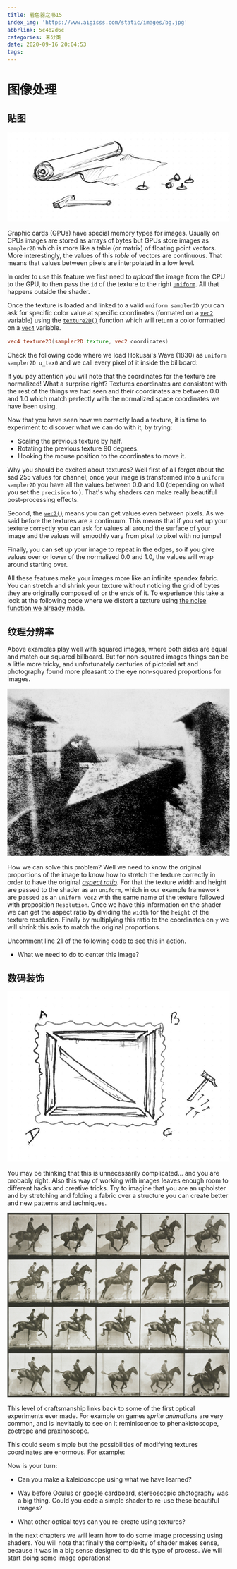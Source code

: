 ```yaml
---
title: 着色器之书15
index_img: 'https://www.aigisss.com/static/images/bg.jpg'
abbrlink: 5c4b2d6c
categories: 未分类
date: 2020-09-16 20:04:53
tags:
---
```


# 图像处理

## 贴图

![](%E7%9D%80%E8%89%B2%E5%99%A8%E4%B9%8B%E4%B9%A615/01.jpg)

Graphic cards (GPUs) have special memory types for images. Usually on CPUs images are stored as arrays of bytes but GPUs store images as ```sampler2D``` which is more like a table (or matrix) of floating point vectors. More interestingly, the values of this *table* of vectors are continuous. That means that values between pixels are interpolated in a low level.

In order to use this feature we first need to *upload* the image from the CPU to the GPU, to then pass the ```id``` of the texture to the right [```uniform```](../05). All that happens outside the shader.

Once the texture is loaded and linked to a valid ```uniform sampler2D``` you can ask for specific color value at specific coordinates (formated on a [```vec2```](index.html#vec2.md) variable) using the [```texture2D()```](index.html#texture2D.md) function which will return a color formatted on a [```vec4```](index.html#vec4.md) variable.

```glsl
vec4 texture2D(sampler2D texture, vec2 coordinates)  
```

Check the following code where we load Hokusai's Wave (1830) as ```uniform sampler2D u_tex0``` and we call every pixel of it inside the billboard:

<div class="container" style="margin:0;padding:0">
    <div class="codeAndCanvas" data="/blog/glsl/15/texture.frag" style="width:100%;height:auto;margin-bottom:10px"></div>
</div>

If you pay attention you will note that the coordinates for the texture are normalized! What a surprise right? Textures coordinates are consistent with the rest of the things we had seen and their coordinates are between 0.0 and 1.0 which match perfectly with the normalized space coordinates we have been using.

Now that you have seen how we correctly load a texture, it is time to experiment to discover what we can do with it, by trying:

* Scaling the previous texture by half.
* Rotating the previous texture 90 degrees.
* Hooking the mouse position to the coordinates to move it.

Why you should be excited about textures? Well first of all forget about the sad 255 values for channel; once your image is transformed into a ```uniform sampler2D``` you have all the values between 0.0 and 1.0 (depending on what you set the ```precision``` to ). That's why shaders can make really beautiful post-processing effects.

Second, the [```vec2()```](index.html#vec2.md) means you can get values even between pixels. As we said before the textures are a continuum. This means that if you set up your texture correctly you can ask for values all around the surface of your image and the values will smoothly vary from pixel to pixel with no jumps!

Finally, you can set up your image to repeat in the edges, so if you give values over or lower of the normalized 0.0 and 1.0, the values will wrap around starting over.

All these features make your images more like an infinite spandex fabric. You can stretch and shrink your texture without noticing the grid of bytes they are originally composed of or the ends of it. To experience this take a look at the following code where we distort a texture using [the noise function we already made](../11/).

<div class="container" style="margin:0;padding:0">
    <div class="codeAndCanvas" data="/blog/glsl/15/texture-noise.frag" data-textures="/blog/images/hokusai.jpg" 
    style="width:100%;height:auto;margin-bottom:10px"></div>
</div>


## 纹理分辨率

Above examples play well with squared images, where both sides are equal and match our squared billboard. But for non-squared images things can be a little more tricky, and unfortunately centuries of pictorial art and photography found more pleasant to the eye non-squared proportions for images.

![Joseph Nicéphore Niépce (../../../../Github/thebookofshaders/15/nicephore.jpg)](%E7%9D%80%E8%89%B2%E5%99%A8%E4%B9%8B%E4%B9%A615/nicephore.jpg)

How we can solve this problem? Well we need to know the original proportions of the image to know how to stretch the texture correctly in order to have the original [*aspect ratio*](http://en.wikipedia.org/wiki/Aspect_ratio). For that the texture width and height are passed to the shader as an ```uniform```, which in our example framework are passed as an ```uniform vec2``` with the same name of the texture followed with proposition ```Resolution```. Once we have this information on the shader we can get the aspect ratio by dividing the ```width``` for the ```height``` of the texture resolution. Finally by multiplying this ratio to the coordinates on ```y``` we will shrink this axis to match the original proportions.

Uncomment line 21 of the following code to see this in action.

<div class="container" style="margin:0;padding:0">
    <div class="codeAndCanvas" data="/blog/glsl/15/texture-resolution.frag" data-textures="/blog/images/nicephore.jpg" 
    style="width:100%;height:auto;margin-bottom:10px"></div>
</div>

* What we need to do to center this image?

## 数码装饰

![](%E7%9D%80%E8%89%B2%E5%99%A8%E4%B9%8B%E4%B9%A615/03.jpg)

You may be thinking that this is unnecessarily complicated... and you are probably right. Also this way of working with images leaves enough room to different hacks and creative tricks. Try to imagine that you are an upholster and by stretching and folding a fabric over a structure you can create better and new patterns and techniques.

![Eadweard's Muybridge study of motion](%E7%9D%80%E8%89%B2%E5%99%A8%E4%B9%8B%E4%B9%A615/muybridge.jpg)

This level of craftsmanship links back to some of the first optical experiments ever made. For example on games *sprite animations* are very common, and is inevitably to see on it reminiscence to phenakistoscope, zoetrope and praxinoscope.

This could seem simple but the possibilities of modifying textures coordinates are enormous. For example:

<div class="container" style="margin:0;padding:0">
    <div class="codeAndCanvas" data="/blog/glsl/15/texture-sprite.frag" data-textures="/blog/images/muybridge.jpg" 
    style="width:100%;height:auto;margin-bottom:10px"></div>
</div>

Now is your turn:

* Can you make a kaleidoscope using what we have learned?

* Way before Oculus or google cardboard, stereoscopic photography was a big thing. Could you code a simple shader to re-use these beautiful images?

<a href="../edit.php#10/ikeda-03.frag"><canvas id="custom" class="canvas" data-fragment-url="ikeda-03.frag"  width="520px" height="200px"></canvas></a>


* What other optical toys can you re-create using textures?

In the next chapters we will learn how to do some image processing using shaders. You will note that finally the complexity of shader makes sense, because it was in a big sense designed to do this type of process. We will start doing some image operations!